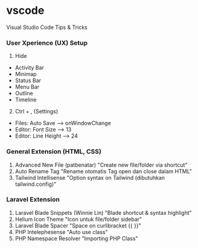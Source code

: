 # vscode

Visual Studio Code Tips &amp; Tricks

### User Xperience (UX) Setup
1. Hide
 - Activity Bar
 - Minimap
 - Status Bar
 - Menu Bar
 - Outline
 - Timeline
2. Ctrl + , (Settings)
 - Files: Auto Save --> onWindowChange
 - Editor: Font Size --> 13
 - Editor: Line Height --> 24

### General Extension (HTML, CSS)
1. Advanced New File (patbenatar)
	"Create new file/folder via shortcut"
2. Auto Rename Tag
	"Rename otomatis Tag open dan close dalam HTML"
3. Tailwind Intellisense
	"Option syntax on Tailwind (dibutuhkan tailwind.config)" 


### Laravel Extension
1. Laravel Blade Snippets (Winnie Lin)
	"Blade shortcut & syntax highlight"
2. Helium Icon Theme 
	"Icon untuk file/folder sidebar"
3. Laravel Blade Spacer
	"Space on curlibracket {{ }}" 
4. PHP Intelephesense
	"Auto use class"
5. PHP Namespace Resolver
	"Importing PHP Class"

### 
